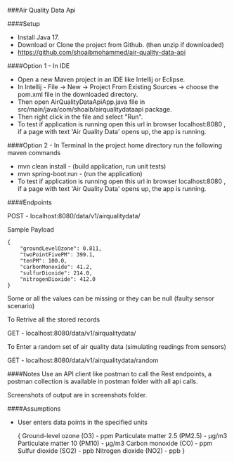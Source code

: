 ###Air Quality Data Api

####Setup
- Install Java 17.
- Download or Clone the project from Github. (then unzip if downloaded)
- https://github.com/shoaibmohammed/air-quality-data-api

####Option 1 - In IDE
- Open a new Maven project in an IDE like Intellij or Eclipse.
- In Intellij - File -> New -> Project From Existing Sources -> choose the pom.xml file in the downloaded directory.
- Then open AirQualityDataApiApp.java file in src/main/java/com/shoaib/airqualitydataapi package.
- Then right click in the file and select "Run".
- To test if application is running open this url in browser localhost:8080 , if a page with text 'Air Quality Data' opens up, the app is running.

####Option 2 - In Terminal
In the project home directory run the following maven commands
- mvn clean install    - (build application, run unit tests)
- mvn spring-boot:run  - (run the application)
- To test if application is running open this url in browser localhost:8080 , if a page with text 'Air Quality Data' opens up, the app is running.


####Endpoints

POST - localhost:8080/data/v1/airqualitydata/

Sample Payload

    {
        "groundLevelOzone": 0.811,
        "twoPointFivePM": 399.1,
        "tenPM": 100.0,
        "carbonMonoxide": 41.2,
        "sulfurDioxide": 214.0,
        "nitrogenDioxide": 412.0
    }

Some or all the values can be missing or they can be null (faulty sensor scenario)

To Retrive all the stored records

GET - localhost:8080/data/v1/airqualitydata/

To Enter a random set of air quality data (simulating readings from sensors)

GET - localhost:8080/data/v1/airqualitydata/random


####Notes
Use an API client like postman to call the Rest endpoints, a postman collection is available in postman folder with all api calls.

Screenshots of output are in screenshots folder.


####Assumptions

- User enters data points in the specified units


     {
      Ground-level ozone (O3)        -   ppm
      Particulate matter 2.5 (PM2.5) -   μg/m3
      Particulate matter 10 (PM10)   -   μg/m3
      Carbon monoxide (CO)           -   ppm
      Sulfur dioxide (SO2)           -   ppb
      Nitrogen dioxide (NO2)         -   ppb
     }

